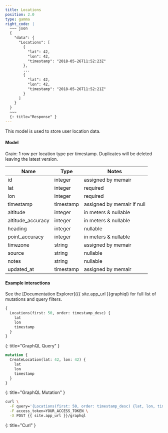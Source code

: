 ```yaml
---
title: Locations
position: 2.0
type: gamma
right_code: |
  ~~~ json
  {
    "data": {
      "Locations": [
        {
          "lat": 42,
          "lon": 42,
          "timestamp": "2018-05-26T11:52:23Z"
        },
        ...
        {
          "lat": 42,
          "lon": 42,
          "timestamp": "2018-05-26T11:52:21Z"
        }
      ]
    }
  }
  ~~~
  {: title="Response" }
---
```


This model is used to store user location data.

#### Model

Grain: 1 row per location type per timestamp. Duplicates will be deleted leaving the latest version.

| Name | Type | Notes |
|-------|--------|---------|
| id | integer | assigned by memair |
| lat | integer | required |
| lon | integer | required |
| timestamp | timestamp | assigned by memair if null |
| altitude | integer | in meters & nullable |
| altitude_accuracy | integer | in meters & nullable |
| heading | integer | nullable |
| point_accuracy | integer | in meters & nullable |
| timezone | string | assigned by memair |
| source | string | nullable |
| notes | string | nullable |
| updated_at | timestamp | assigned by memair |

#### Example interactions

See the [Documentation Explorer]({{ site.app_url }}graphiql) for full list of mutations and query filters.

~~~ graphql
{
  Locations(first: 50, order: timestamp_desc) {
    lat
    lon
    timestamp
  }
}

~~~
{: title="GraphQL Query" }

~~~ graphql
mutation {
  CreateLocation(lat: 42, lon: 42) {
    lat
    lon
    timestamp
  }
}
~~~
{: title="GraphQL Mutation" }

~~~ bash
curl \
  -F query='{Locations(first: 50, order: timestamp_desc) {lat, lon, timestamp}}' \
  -F access_token=YOUR_ACCESS_TOKEN \
  -X POST {{ site.app_url }}/graphql
~~~
{: title="Curl" }
